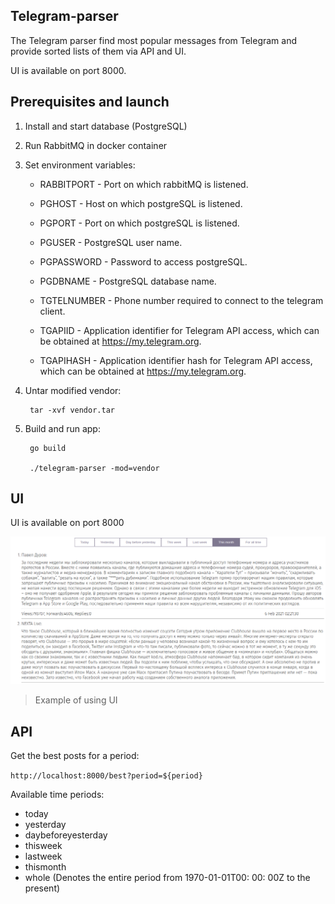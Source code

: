 Telegram-parser
----
The Telegram parser find most popular messages from Telegram and provide sorted lists of them via API and UI. 

UI is available on port 8000.

## Prerequisites and launch
1. Install and start database (PostgreSQL)
2. Run RabbitMQ in docker container
3. Set environment variables:

   - RABBITPORT - Port on which rabbitMQ is listened.
   
   - PGHOST - Host on which postgreSQL is listened.
   - PGPORT - Port on which postgreSQL is listened.
   - PGUSER - PostgreSQL user name.
   - PGPASSWORD - Password to access postgreSQL.
   - PGDBNAME - PostgreSQL database name.
   - TGTELNUMBER - Phone number required to connect to the telegram client.
   - TGAPIID - Application identifier for Telegram API access, which can be obtained at https://my.telegram.org.
   - TGAPIHASH - Application identifier hash for Telegram API access, which can be obtained at https://my.telegram.org.
   
4. Untar modified vendor: 

        tar -xvf vendor.tar
        
5. Build and run app:
        
        go build 
        
        ./telegram-parser -mod=vendor


## UI
UI is available on port 8000

![](examples/png/this_month.png)
> Example of using UI


## API
Get the best posts for a period:

`http://localhost:8000/best?period=${period}`

Available time periods:

- today
- yesterday
- daybeforeyesterday
- thisweek
- lastweek
- thismonth
- whole (Denotes the entire period from 1970-01-01T00: 00: 00Z to the present)
